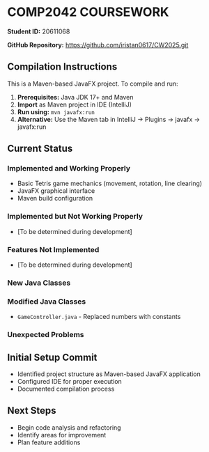 # COMP2042 COURSEWORK

**Student ID:** 20611068

**GitHub Repository:** https://github.com/iristan0617/CW2025.git

## Compilation Instructions

This is a Maven-based JavaFX project. To compile and run:

1. **Prerequisites:** Java JDK 17+ and Maven
2. **Import** as Maven project in IDE (IntelliJ)
3. **Run using:** `mvn javafx:run`
4. **Alternative:** Use the Maven tab in IntelliJ → Plugins → javafx → javafx:run

## Current Status

### Implemented and Working Properly
- Basic Tetris game mechanics (movement, rotation, line clearing)
- JavaFX graphical interface
- Maven build configuration

### Implemented but Not Working Properly
- [To be determined during development]

### Features Not Implemented
- [To be determined during development]

### New Java Classes

### Modified Java Classes
- `GameController.java` - Replaced numbers with constants

### Unexpected Problems

## Initial Setup Commit
- Identified project structure as Maven-based JavaFX application
- Configured IDE for proper execution
- Documented compilation process

## Next Steps
- Begin code analysis and refactoring
- Identify areas for improvement
- Plan feature additions
